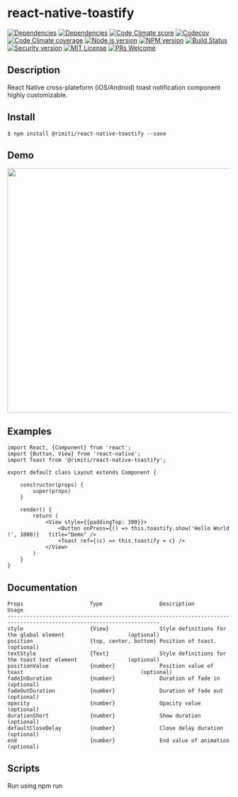 # react-native-toastify

[![Dependencies][prod-dependencies-badge]][prod-dependencies]
[![Dependencies][dev-dependencies-badge]][dev-dependencies]
[![Code Climate score][codeclimate-score-badge]][codeclimate-score]
[![Codecov][codecov-coverage-badge]][codecov-coverage]
[![Code Climate coverage][codeclimate-issues-badge]][codeclimate-issues]
[![Node.js version][nodejs-badge]][nodejs]
[![NPM version][npm-badge]][npm]
[![Build Status][travis-badge]][travis-ci]
[![Security version][security-version-badge]][security-version]
[![MIT License][license-badge]][LICENSE]
[![PRs Welcome][prs-badge]][prs]

## Description

React Native cross-plateform (iOS/Android) toast notification component highly customizable.

## Install

```
$ npm install @rimiti/react-native-toastify --save
```

## Demo

<!-- ![Example](https://github.com/rimiti/react-native-toastify/blob/master/demo/android.gif) -->
<img src="https://github.com/rimiti/react-native-toastify/blob/master/demo/android.gif" height="550">

## Examples

```
import React, {Component} from 'react';
import {Button, View} from 'react-native';
import Toast from '@rimiti/react-native-toastify';

export default class Layout extends Component {

	constructor(props) {
		super(props)
	}

	render() {
		return (
			<View style={{paddingTop: 300}}>
				<Button	onPress={() => this.toastify.show('Hello World !', 1000)}	title="Demo" />
				<Toast ref={(c) => this.toastify = c} />
			</View>
		)
	}
}
```

## Documentation

```
Props                     Type                  Description                                                 Usage
----------------------------------------------------------------------------------------------------------------------
style                     {View}                Style definitions for the global element                    (optional)
position                  {top, center, bottom} Position of toast.                                          (optional)
textStyle                 {Text}                Style definitions for the toast text element                (optional)
positionValue             {number}              Position value of toast                                     (optional)
fadeInDuration            {number}              Duration of fade in                                         (optional)
fadeOutDuration           {number}              Duration of fade out                                        (optional)
opacity                   {number}              Opacity value                                               (optional)
durationShort             {number}              Show duration                                               (optional)
defaultCloseDelay         {number}              Close delay duration                                        (optional)
end                       {number}              End value of animation                                      (optional)

```

## Scripts

Run using npm run <script> command.

    clean - remove coverage data, Jest cache and transpiled files,
    lint - lint source files and tests,
    test - lint, typecheck and run tests with coverage,
    test-only - run tests with coverage,
    test:watch - interactive watch mode to automatically re-run tests,
    build - compile source files,
    build:watch - interactive watch mode, compile sources on change.


## License
MIT © [Dimitri DO BAIRRO](https://github.com/rimiti/react-native-toastify/blob/master/LICENSE)

[prod-dependencies-badge]: https://david-dm.org/rimiti/react-native-toastify/status.svg
[prod-dependencies]: https://david-dm.org/rimiti/react-native-toastify
[dev-dependencies-badge]: https://david-dm.org/rimiti/react-native-toastify/dev-status.svg
[dev-dependencies]: https://david-dm.org/rimiti/react-native-toastify?type=dev
[security-version-badge]: https://nodesecurity.io/orgs/dim-solution/projects/e0282cd3-680f-406a-9fa3-22e94c596073/badge
[security-version]: https://nodesecurity.io/orgs/dim-solution/projects/e0282cd3-680f-406a-9fa3-22e94c596073
[codeclimate-score-badge]: https://api.codeclimate.com/v1/badges/e90f04fc308e5efeabac/maintainability
[codeclimate-score]: https://codeclimate.com/github/rimiti/react-native-toastify/maintainability
[codecov-coverage-badge]: https://codecov.io/gh/rimiti/react-native-toastify/branch/master/graph/badge.svg
[codecov-coverage]: https://codecov.io/gh/rimiti/react-native-toastify
[codeclimate-issues-badge]: https://codeclimate.com/github/rimiti/react-native-toastify/badges/issue_count.svg
[codeclimate-issues]: https://codeclimate.com/github/rimiti/react-native-toastify
[nodejs-badge]: https://img.shields.io/badge/node->=%206.9.0-blue.svg?style=flat-square
[nodejs]: https://nodejs.org/dist/latest-v6.x/docs/api/
[npm-badge]: https://img.shields.io/badge/npm->=%203.10.8-blue.svg?style=flat-square
[npm]: https://docs.npmjs.com/
[travis-badge]: https://travis-ci.org/rimiti/react-native-toastify.svg?branch=master
[travis-ci]: https://travis-ci.org/rimiti/react-native-toastify
[license-badge]: https://img.shields.io/badge/license-MIT-blue.svg?style=flat-square
[license]: https://github.com/rimiti/react-native-toastify/blob/master/LICENSE
[prs-badge]: https://img.shields.io/badge/PRs-welcome-brightgreen.svg?style=flat-square
[prs]: http://makeapullrequest.com
